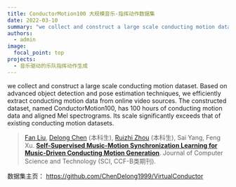 ```yaml
---
title: ConductorMotion100 大规模音乐-指挥动作数据集
date: 2022-03-10
summary: "we collect and construct a large scale conducting motion dataset. Based on advanced object detection and pose estimation techniques, we efficiently extract conducting motion data from online video sources. The constructed dataset, named ConductorMotion100, has 100 hours of conducting motion data and aligned Mel spectrograms. Its scale significantly exceeds that of existing conducting motion datasets."
authors:
  - admin
image:
  focal_point: top
projects:
  - 音乐驱动的乐队指挥动作生成
---
```

  
we collect and construct a large scale conducting motion dataset. Based on advanced object detection and pose estimation techniques, we efficiently extract conducting motion data from online video sources. The constructed dataset, named ConductorMotion100, has 100 hours of conducting motion data and aligned Mel spectrograms. Its scale significantly exceeds that of existing conducting motion datasets.

<!--more-->

> [Fan Liu](author/刘凡/), [Delong Chen](author/陈德龙/) (本科生), [Ruizhi Zhou](author/周睿志/) (本科生), Sai Yang, Feng Xu. [**Self-Supervised Music-Motion Synchronization Learning for Music-Driven Conducting Motion Generation**](../../publication/jcst2022self/). Journal of Computer Science and Technology (SCI, CCF-B类期刊).


数据集主页： https://github.com/ChenDelong1999/VirtualConductor

